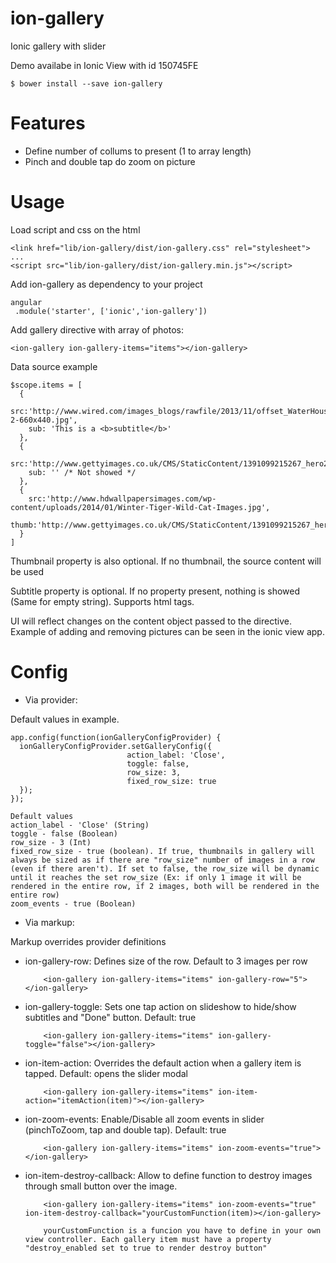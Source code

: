 # ion-gallery
Ionic gallery with slider

Demo availabe in Ionic View with id 150745FE

    $ bower install --save ion-gallery

# Features

 - Define number of collums to present (1 to array length)
 - Pinch and double tap do zoom on picture

# Usage

Load script and css on the html

    <link href="lib/ion-gallery/dist/ion-gallery.css" rel="stylesheet">
    ...
    <script src="lib/ion-gallery/dist/ion-gallery.min.js"></script>

Add ion-gallery as dependency to your project

    angular
     .module('starter', ['ionic','ion-gallery'])

Add gallery directive with array of photos:

    <ion-gallery ion-gallery-items="items"></ion-gallery>

Data source example

    $scope.items = [
      {
        src:'http://www.wired.com/images_blogs/rawfile/2013/11/offset_WaterHouseMarineImages_62652-2-660x440.jpg',
        sub: 'This is a <b>subtitle</b>'
      },
      {
        src:'http://www.gettyimages.co.uk/CMS/StaticContent/1391099215267_hero2.jpg',
        sub: '' /* Not showed */
      },
      {
        src:'http://www.hdwallpapersimages.com/wp-content/uploads/2014/01/Winter-Tiger-Wild-Cat-Images.jpg',
        thumb:'http://www.gettyimages.co.uk/CMS/StaticContent/1391099215267_hero2.jpg'
      }
    ]

Thumbnail property is also optional. If no thumbnail, the source content will be used

Subtitle property is optional. If no property present, nothing is showed (Same for empty string).
Supports html tags.

UI will reflect changes on the content object passed to the directive. Example of adding and removing pictures can be seen in the ionic view app.

# Config

- Via provider:

Default values in example.

```
app.config(function(ionGalleryConfigProvider) {
  ionGalleryConfigProvider.setGalleryConfig({
                          action_label: 'Close',
                          toggle: false,
                          row_size: 3,
                          fixed_row_size: true
  });
});
```

```
Default values
action_label - 'Close' (String)
toggle - false (Boolean)
row_size - 3 (Int)
fixed_row_size - true (boolean). If true, thumbnails in gallery will always be sized as if there are "row_size" number of images in a row (even if there aren't). If set to false, the row_size will be dynamic until it reaches the set row_size (Ex: if only 1 image it will be rendered in the entire row, if 2 images, both will be rendered in the entire row)
zoom_events - true (Boolean)
```

- Via markup:

Markup overrides provider definitions

- ion-gallery-row: Defines size of the row. Default to 3 images per row

          <ion-gallery ion-gallery-items="items" ion-gallery-row="5"></ion-gallery>

- ion-gallery-toggle: Sets one tap action on slideshow to hide/show subtitles and "Done" button. Default: true

          <ion-gallery ion-gallery-items="items" ion-gallery-toggle="false"></ion-gallery>

- ion-item-action: Overrides the default action when a gallery item is tapped. Default: opens the slider modal

          <ion-gallery ion-gallery-items="items" ion-item-action="itemAction(item)"></ion-gallery>

- ion-zoom-events: Enable/Disable all zoom events in slider (pinchToZoom, tap and double tap). Default: true

          <ion-gallery ion-gallery-items="items" ion-zoom-events="true"></ion-gallery>

- ion-item-destroy-callback: Allow to define function to destroy images through small button over the image. 

          <ion-gallery ion-gallery-items="items" ion-zoom-events="true" ion-item-destroy-callback="yourCustomFunction(item)></ion-gallery>

          yourCustomFunction is a funcion you have to define in your own view controller. Each gallery item must have a property "destroy_enabled set to true to render destroy button"